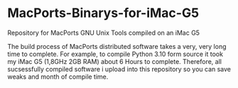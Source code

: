 # MacPorts-Binarys-for-iMac-G5
Repository for MacPorts GNU Unix Tools compiled on an iMac G5

The build process of MacPorts distributed software takes a very, very long time to complete. For example, to compile
Python 3.10 form source it took my iMac G5 (1,8GHz 2GB RAM) about 6 Hours to complete. Therefore, all sucsessfully compiled 
software i upload into this repository so you can save weaks and month of compile time.
